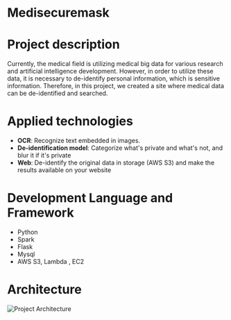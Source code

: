# Medisecuremask

# Project description
Currently, the medical field is utilizing medical big data for various research and artificial intelligence development. However, in order to utilize these data, it is necessary to de-identify personal information, which is sensitive information. Therefore, in this project, we created a site where medical data can be de-identified and searched.

# Applied technologies
- **OCR**: Recognize text embedded in images.
- **De-identification model**: Categorize what's private and what's not, and blur it if it's private
- **Web**: De-identify the original data in storage (AWS S3) and make the results available on your website

# Development Language and Framework
- Python
- Spark
- Flask
- Mysql
- AWS S3, Lambda , EC2 
#  Architecture
![Project Architecture](https://i.ibb.co/RgszdpN/2023-09-20-8-45-05.png)